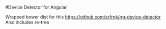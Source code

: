 #Device Detector for Angular

Wrapped bower dist for this https://github.com/srfrnk/ng-device-detector
Also includes re-tree
